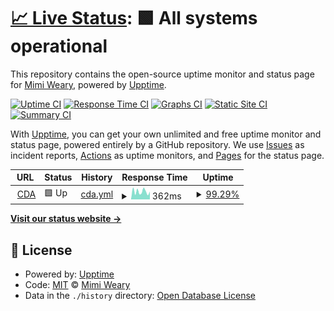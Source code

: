 # [📈 Live Status](https://mimiweary.github.io/copper-uptime): <!--live status--> **🟩 All systems operational**

This repository contains the open-source uptime monitor and status page for [Mimi Weary](https://mimiweary.github.io/copper-uptime), powered by [Upptime](https://github.com/upptime/upptime).

[![Uptime CI](https://github.com/mimiweary/copper-uptime/workflows/Uptime%20CI/badge.svg)](https://github.com/mimiweary/copper-uptime/actions?query=workflow%3A%22Uptime+CI%22)
[![Response Time CI](https://github.com/mimiweary/copper-uptime/workflows/Response%20Time%20CI/badge.svg)](https://github.com/mimiweary/copper-uptime/actions?query=workflow%3A%22Response+Time+CI%22)
[![Graphs CI](https://github.com/mimiweary/copper-uptime/workflows/Graphs%20CI/badge.svg)](https://github.com/mimiweary/copper-uptime/actions?query=workflow%3A%22Graphs+CI%22)
[![Static Site CI](https://github.com/mimiweary/copper-uptime/workflows/Static%20Site%20CI/badge.svg)](https://github.com/mimiweary/copper-uptime/actions?query=workflow%3A%22Static+Site+CI%22)
[![Summary CI](https://github.com/mimiweary/copper-uptime/workflows/Summary%20CI/badge.svg)](https://github.com/mimiweary/copper-uptime/actions?query=workflow%3A%22Summary+CI%22)

With [Upptime](https://upptime.js.org), you can get your own unlimited and free uptime monitor and status page, powered entirely by a GitHub repository. We use [Issues](https://github.com/mimiweary/copper-uptime/issues) as incident reports, [Actions](https://github.com/mimiweary/copper-uptime/actions) as uptime monitors, and [Pages](https://mimiweary.github.io/copper-uptime) for the status page.

<!--start: status pages-->
<!-- This summary is generated by Upptime (https://github.com/upptime/upptime) -->
<!-- Do not edit this manually, your changes will be overwritten -->
<!-- prettier-ignore -->
| URL | Status | History | Response Time | Uptime |
| --- | ------ | ------- | ------------- | ------ |
| <img alt="" src="https://icons.duckduckgo.com/ip3/copper.org.ico" height="13"> [CDA](https://copper.org/) | 🟩 Up | [cda.yml](https://github.com/mimiweary/copper-uptime/commits/HEAD/history/cda.yml) | <details><summary><img alt="Response time graph" src="./graphs/cda/response-time-week.png" height="20"> 362ms</summary><br><a href="https://mimiweary.github.io/copper-uptime/history/cda"><img alt="Response time 362" src="https://img.shields.io/endpoint?url=https%3A%2F%2Fraw.githubusercontent.com%2Fmimiweary%2Fcopper-uptime%2FHEAD%2Fapi%2Fcda%2Fresponse-time.json"></a><br><a href="https://mimiweary.github.io/copper-uptime/history/cda"><img alt="24-hour response time 366" src="https://img.shields.io/endpoint?url=https%3A%2F%2Fraw.githubusercontent.com%2Fmimiweary%2Fcopper-uptime%2FHEAD%2Fapi%2Fcda%2Fresponse-time-day.json"></a><br><a href="https://mimiweary.github.io/copper-uptime/history/cda"><img alt="7-day response time 362" src="https://img.shields.io/endpoint?url=https%3A%2F%2Fraw.githubusercontent.com%2Fmimiweary%2Fcopper-uptime%2FHEAD%2Fapi%2Fcda%2Fresponse-time-week.json"></a><br><a href="https://mimiweary.github.io/copper-uptime/history/cda"><img alt="30-day response time 362" src="https://img.shields.io/endpoint?url=https%3A%2F%2Fraw.githubusercontent.com%2Fmimiweary%2Fcopper-uptime%2FHEAD%2Fapi%2Fcda%2Fresponse-time-month.json"></a><br><a href="https://mimiweary.github.io/copper-uptime/history/cda"><img alt="1-year response time 362" src="https://img.shields.io/endpoint?url=https%3A%2F%2Fraw.githubusercontent.com%2Fmimiweary%2Fcopper-uptime%2FHEAD%2Fapi%2Fcda%2Fresponse-time-year.json"></a></details> | <details><summary><a href="https://mimiweary.github.io/copper-uptime/history/cda">99.29%</a></summary><a href="https://mimiweary.github.io/copper-uptime/history/cda"><img alt="All-time uptime 99.29%" src="https://img.shields.io/endpoint?url=https%3A%2F%2Fraw.githubusercontent.com%2Fmimiweary%2Fcopper-uptime%2FHEAD%2Fapi%2Fcda%2Fuptime.json"></a><br><a href="https://mimiweary.github.io/copper-uptime/history/cda"><img alt="24-hour uptime 100.00%" src="https://img.shields.io/endpoint?url=https%3A%2F%2Fraw.githubusercontent.com%2Fmimiweary%2Fcopper-uptime%2FHEAD%2Fapi%2Fcda%2Fuptime-day.json"></a><br><a href="https://mimiweary.github.io/copper-uptime/history/cda"><img alt="7-day uptime 99.29%" src="https://img.shields.io/endpoint?url=https%3A%2F%2Fraw.githubusercontent.com%2Fmimiweary%2Fcopper-uptime%2FHEAD%2Fapi%2Fcda%2Fuptime-week.json"></a><br><a href="https://mimiweary.github.io/copper-uptime/history/cda"><img alt="30-day uptime 99.29%" src="https://img.shields.io/endpoint?url=https%3A%2F%2Fraw.githubusercontent.com%2Fmimiweary%2Fcopper-uptime%2FHEAD%2Fapi%2Fcda%2Fuptime-month.json"></a><br><a href="https://mimiweary.github.io/copper-uptime/history/cda"><img alt="1-year uptime 99.29%" src="https://img.shields.io/endpoint?url=https%3A%2F%2Fraw.githubusercontent.com%2Fmimiweary%2Fcopper-uptime%2FHEAD%2Fapi%2Fcda%2Fuptime-year.json"></a></details>

<!--end: status pages-->

[**Visit our status website →**](https://mimiweary.github.io/copper-uptime)

## 📄 License

- Powered by: [Upptime](https://github.com/upptime/upptime)
- Code: [MIT](./LICENSE) © [Mimi Weary](https://mimiweary.github.io/copper-uptime)
- Data in the `./history` directory: [Open Database License](https://opendatacommons.org/licenses/odbl/1-0/)
